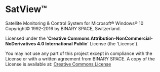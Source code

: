 # SatView™
Satellite Monitoring &amp; Control System for Microsoft® Windows® 10<br />
Copyright© 1992-2016 by BINARY SPACE, Switzerland.

Licensed under the '**Creative Commons Attribution-NonCommercial-NoDerivatives 4.0 International Public**' License (the 'License').

You may not use any part of this project except in compliance with the License or with a written agreement from BINARY SPACE.
A copy of the License is available at: [Creative Commons License](http://creativecommons.org/licenses/by-nc-nd/4.0/legalcode)
